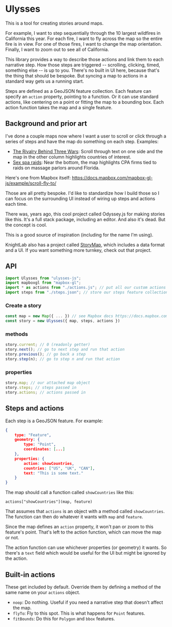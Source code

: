 # Ulysses

This is a tool for creating stories around maps.

For example, I want to step sequentially through the 10 largest wildfires in California this year. For each fire, I want to fly across the map so the entire fire is in view. For one of those fires, I want to change the map orientation. Finally, I want to zoom out to see all of California.

This library provides a way to describe those actions and link them to each narrative step. How those steps are triggered -- scrolling, clicking, timed, something else -- is up to you. There's no built in UI here, because that's the thing that should be bespoke. But syncing a map to actions in a standard way gets us a running start.

Steps are defined as a GeoJSON feature collection. Each feature can specify an `action` property, pointing to a function. Or it can use standard actions, like centering on a point or fitting the map to a bounding box. Each action function takes the map and a single feature.

## Background and prior art

I've done a couple maps now where I want a user to scroll or click through a series of steps and have the map do something on each step. Examples:

- [The Rivalry Behind Three Wars](http://apps.frontline.org/bitter-rivals-maps/): Scroll through text on one side and the map in the other column highlights countries of interest.
- [Sex spa raids](https://www.usatoday.com/in-depth/news/investigations/2019/07/29/sex-trafficking-illicit-massage-parlors-cases-fail/1206517001/): Near the bottom, the map highlights CPA firms tied to raids on massage parlors around Florida.

Here's one from Mapbox itself: https://docs.mapbox.com/mapbox-gl-js/example/scroll-fly-to/

Those are all pretty bespoke. I'd like to standardize how I build those so I can focus on the surrounding UI instead of wiring up steps and actions each time.

There was, years ago, this cool project called Odyssey.js for making stories like this. It's a full stack package, including an editor. And also it's dead. But the concept is cool.

This is a good source of inspiration (including for the name I'm using).

KnightLab also has a project called [StoryMap](https://storymap.knightlab.com/), which includes a data format and a UI. If you want something more turnkey, check out that project.

## API

```js
import Ulysses from "ulysses-js";
import mapboxgl from "mapbox-gl";
import * as actions from "./actions.js"; // put all our custom actions in a module
import steps from "./steps.json"; // store our steps feature collection as a geojson file and import it, or load via ajax
```

### Create a story

```js
const map = new Map({ ... }) // see Mapbox docs https://docs.mapbox.com/mapbox-gl-js/overview/#quickstart
const story = new Ulysses({ map, steps, actions })
```

### methods

```js
story.current; // 0 (readonly getter)
story.next(); // go to next step and run that action
story.previous(); // go back a step
story.step(n); // go to step n and run that action
```

### properties

```js
story.map; // our attached map object
story.steps; // steps passed in
story.actions; // actions passed in
```

## Steps and actions

Each step is a GeoJSON feature. For example:

```json
{
    type: "Feature",
    geometry: {
        type: "Point",
        coordinates: [...]
    },
    properties: {
        action: showCountries,
        countries: ["US", "UK", "CAN"],
        text: "This is some text."
    }
}
```

The map should call a function called `showCountries` like this:

```
actions["showCountries"](map, feature)
```

That assumes that `actions` is an object with a method called `showCountries`. The function can then do whatever it wants with `map` and `feature`.

Since the map defines an `action` property, it won't pan or zoom to this feature's point. That's left to the action function, which can move the map or not.

The action function can use whichever properties (or geometry) it wants. So there's a `text` field which would be useful for the UI but might be ignored by the action.

## Built-in actions

These get included by default. Override them by defining a method of the same name on your `actions` object.

- `noop`: Do nothing. Useful if you need a narrative step that doesn't affect the map.
- `flyTo`: Fly to this spot. This is what happens for `Point` features.
- `fitBounds`: Do this for `Polygon` and `bbox` features.

